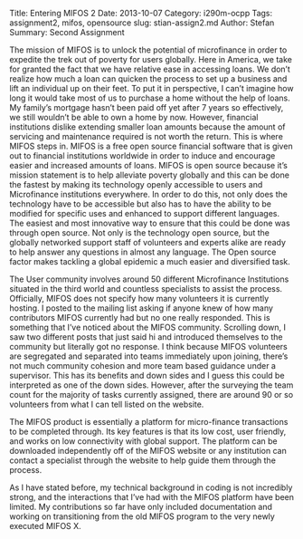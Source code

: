 Title: Entering MIFOS 2
Date: 2013-10-07 
Category: i290m-ocpp
Tags: assignment2, mifos, opensource
slug: stian-assign2.md
Author: Stefan
Summary: Second Assignment

The mission of MIFOS is to unlock the potential of microfinance in order to expedite the trek out of poverty for users globally. Here in America, we take for granted the fact that we have relative ease in accessing loans. We don’t realize how much a loan can quicken the process to set up a business and lift an individual up on their feet. To put it in perspective, I can’t imagine how long it would take most of us to purchase a home without the help of loans. My family’s mortgage hasn’t been paid off yet after 7 years so effectively, we still wouldn’t be able to own a home by now. 
However, financial institutions dislike extending smaller loan amounts because the amount of servicing and maintenance required is not worth the return. This is where MIFOS steps in. MIFOS is a free open source financial software that is given out to financial institutions worldwide in order to induce and encourage easier and increased amounts of loans. MIFOS is open source because it’s mission statement is to help alleviate poverty globally and this can be done the fastest by making its technology openly accessible to users and Microfinance institutions everywhere. In order to do this, not only does the technology have to be accessible but also has to have the ability to be modified for specific uses and enhanced to support different languages. The easiest and most innovative way to ensure that this could be done was through open source. Not only is the technology open source, but the globally networked support staff of volunteers and experts alike are ready to help answer any questions in almost any language. The Open source factor makes tackling a global epidemic a much easier and diversified task. 

The User community involves around 50 different Microfinance Institutions situated in the third world and countless specialists to assist the process. Officially, MIFOS does not specify how many volunteers it is currently hosting. I posted to the mailing list asking if anyone knew of how many contributors MIFOS currently had but no one really responded. This is something that I’ve noticed about the MIFOS community. Scrolling down, I saw two different posts that just said hi and introduced themselves to the community but literally got no response. I think because MIFOS volunteers are segregated and separated into teams immediately upon joining, there’s not much community cohesion and more team based guidance under a supervisor.  This has its benefits and down sides and I guess this could be interpreted as one of the down sides. However, after the surveying the team count for the majority of tasks currently assigned, there are around 90 or so volunteers from what I can tell listed on the website. 

The MIFOS product is essentially a platform for micro-finance transactions to be completed through. Its key features  is that its low cost, user friendly, and works on low connectivity with global support. The platform can be downloaded independently off of the MIFOS website or any institution can contact a specialist through the website to help guide them through the process. 

As I have stated before, my technical background in coding is not incredibly strong, and the interactions that I’ve had with the MIFOS platform have been limited. My contributions so far have only included documentation and working on transitioning from the old MIFOS program to the very newly executed MIFOS X. 
